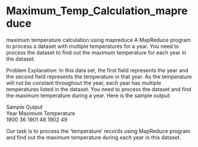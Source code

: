 # Maximum_Temp_Calculation_mapreduce
maximum temperature calculation using mapreduce
A MapReduce program to process a dataset with multiple temperatures for a year. You need to process the dataset to
find out the maximum temperature for each year in the dataset.

Problem Explanation:
In this data set, the first field represents the year and the second field represents the temperature in
that year. As the temperature will not be constant throughout the year, each year has multiple
temperatures listed in the dataset. You need to process the dataset and find the maximum
temperature during a year. Here is the sample output: 
 
Sample Output  
Year Maximum Temperature  
1900   36 
1901   48 
1902   49 

Our task is to process the ‘temperature’ records using MapReduce program and find out the maximum temperature during each year in this dataset. 
